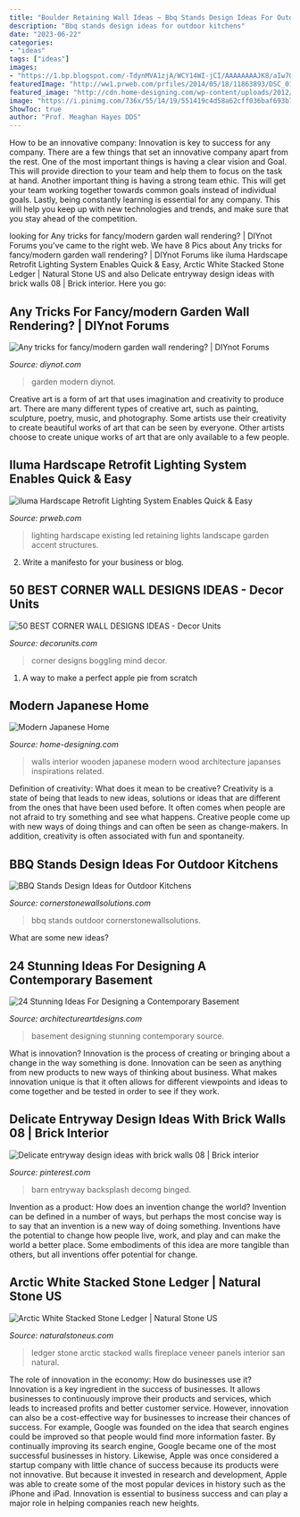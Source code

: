 ```yaml
---
title: "Boulder Retaining Wall Ideas ~ Bbq Stands Design Ideas For Outdoor Kitchens"
description: "Bbq stands design ideas for outdoor kitchens"
date: "2023-06-22"
categories:
- "ideas"
tags: ["ideas"]
images:
- "https://1.bp.blogspot.com/-TdynMVA1zjA/WCY14WI-jCI/AAAAAAAAJK8/aIw7Q43xULAG52D2LDaYtbYMiirumEvFACLcB/s1600/26294.jpg"
featuredImage: "http://ww1.prweb.com/prfiles/2014/05/18/11863893/DSC_0149.JPG"
featured_image: "http://cdn.home-designing.com/wp-content/uploads/2012/07/Wooden-interior-walls-665x665.jpeg"
image: "https://i.pinimg.com/736x/55/14/19/551419c4d58a62cff036baf693b728d6.jpg"
ShowToc: true
author: "Prof. Meaghan Hayes DDS"
---
```



How to be an innovative company:
Innovation is key to success for any company. There are a few things that set an innovative company apart from the rest. One of the most important things is having a clear vision and Goal. This will provide direction to your team and help them to focus on the task at hand. Another important thing is having a strong team ethic. This will get your team working together towards common goals instead of individual goals. Lastly, being constantly learning is essential for any company. This will help you keep up with new technologies and trends, and make sure that you stay ahead of the competition.

	

		
looking for Any tricks for fancy/modern garden wall rendering? | DIYnot Forums you've came to the right web. We have 8 Pics about Any tricks for fancy/modern garden wall rendering? | DIYnot Forums like iluma Hardscape Retrofit Lighting System Enables Quick &amp; Easy, Arctic White Stacked Stone Ledger | Natural Stone US and also Delicate entryway design ideas with brick walls 08 | Brick interior. Here you go:
		
    
## Any Tricks For Fancy/modern Garden Wall Rendering? | DIYnot Forums

<img loading=lazy src="https://www.diynot.com/diy/attachments/96085/" onerror="this.onerror=null;this.src='https://tse2.mm.bing.net/th?id=OIP.532g4uSqkrNNU4OtJw6WkQHaKN&amp;pid=15.1';" alt="Any tricks for fancy/modern garden wall rendering? | DIYnot Forums">

_Source: diynot.com_

>garden modern diynot. 

	

Creative art is a form of art that uses imagination and creativity to produce art. There are many different types of creative art, such as painting, sculpture, poetry, music, and photography. Some artists use their creativity to create beautiful works of art that can be seen by everyone. Other artists choose to create unique works of art that are only available to a few people.

    
## Iluma Hardscape Retrofit Lighting System Enables Quick &amp; Easy

<img loading=lazy src="http://ww1.prweb.com/prfiles/2014/05/18/11863893/DSC_0149.JPG" onerror="this.onerror=null;this.src='https://tse1.mm.bing.net/th?id=OIP.Jp5gAYwjlBAFJjvjZPJXCwHaEU&amp;pid=15.1';" alt="iluma Hardscape Retrofit Lighting System Enables Quick &amp; Easy">

_Source: prweb.com_

>lighting hardscape existing led retaining lights landscape garden accent structures. 

	

2. Write a manifesto for your business or blog.

    
## 50 BEST CORNER WALL DESIGNS IDEAS - Decor Units

<img loading=lazy src="https://1.bp.blogspot.com/-TdynMVA1zjA/WCY14WI-jCI/AAAAAAAAJK8/aIw7Q43xULAG52D2LDaYtbYMiirumEvFACLcB/s1600/26294.jpg" onerror="this.onerror=null;this.src='https://tse1.mm.bing.net/th?id=OIP.4zF8RVUK_jJLlKOmALCGkQHaLH&amp;pid=15.1';" alt="50 BEST CORNER WALL DESIGNS IDEAS - Decor Units">

_Source: decorunits.com_

>corner designs boggling mind decor. 

	

1. A way to make a perfect apple pie from scratch 

    
## Modern Japanese Home

<img loading=lazy src="http://cdn.home-designing.com/wp-content/uploads/2012/07/Wooden-interior-walls-665x665.jpeg" onerror="this.onerror=null;this.src='https://tse1.mm.bing.net/th?id=OIP.czSxoV1DJZV3Ih2sUgK-1wHaHa&amp;pid=15.1';" alt="Modern Japanese Home">

_Source: home-designing.com_

>walls interior wooden japanese modern wood architecture japanses inspirations related. 

	

Definition of creativity: What does it mean to be creative?
Creativity is a state of being that leads to new ideas, solutions or ideas that are different from the ones that have been used before. It often comes when people are not afraid to try something and see what happens. Creative people come up with new ways of doing things and can often be seen as change-makers. In addition, creativity is often associated with fun and spontaneity.

    
## BBQ Stands Design Ideas For Outdoor Kitchens

<img loading=lazy src="https://cornerstonewallsolutions.com/wp-content/uploads/2015/09/IMG_3178-stoneled-ashlar-chestnut1.jpg" onerror="this.onerror=null;this.src='https://tse3.mm.bing.net/th?id=OIP.oFpeCRG1lMy1byQGyNUfdgHaFS&amp;pid=15.1';" alt="BBQ Stands Design Ideas for Outdoor Kitchens">

_Source: cornerstonewallsolutions.com_

>bbq stands outdoor cornerstonewallsolutions. 

	

What are some new ideas?
 

    
## 24 Stunning Ideas For Designing A Contemporary Basement

<img loading=lazy src="https://www.architectureartdesigns.com/wp-content/uploads/2013/09/2419-630x419.jpg" onerror="this.onerror=null;this.src='https://tse3.mm.bing.net/th?id=OIP.T8UMOe-7n1Kw4XUVH4dZmgHaE7&amp;pid=15.1';" alt="24 Stunning Ideas For Designing a Contemporary Basement">

_Source: architectureartdesigns.com_

>basement designing stunning contemporary source. 

	

What is innovation?
Innovation is the process of creating or bringing about a change in the way something is done. Innovation can be seen as anything from new products to new ways of thinking about business. What makes innovation unique is that it often allows for different viewpoints and ideas to come together and be tested in order to see if they work.

    
## Delicate Entryway Design Ideas With Brick Walls 08 | Brick Interior

<img loading=lazy src="https://i.pinimg.com/736x/55/14/19/551419c4d58a62cff036baf693b728d6.jpg" onerror="this.onerror=null;this.src='https://tse2.mm.bing.net/th?id=OIP.lwl99F7MBPlxE90inzm3pAHaLH&amp;pid=15.1';" alt="Delicate entryway design ideas with brick walls 08 | Brick interior">

_Source: pinterest.com_

>barn entryway backsplash decomg binged. 

	

Invention as a product: How does an invention change the world?
Invention can be defined in a number of ways, but perhaps the most concise way is to say that an invention is a new way of doing something. Inventions have the potential to change how people live, work, and play and can make the world a better place. Some embodiments of this idea are more tangible than others, but all inventions offer potential for change.

    
## Arctic White Stacked Stone Ledger | Natural Stone US

<img loading=lazy src="http://www.naturalstoneus.com/wp-content/gallery/arctic-white-stacked-stone/Arctic-white-marble-stacked-stone-ledger-panel-veneer-for-walls-fireplace-San-Ramon.jpg" onerror="this.onerror=null;this.src='https://tse4.mm.bing.net/th?id=OIP.X0ki6fJpI0JUTxgJ4AA1bAAAAA&amp;pid=15.1';" alt="Arctic White Stacked Stone Ledger | Natural Stone US">

_Source: naturalstoneus.com_

>ledger stone arctic stacked walls fireplace veneer panels interior san natural. 

	

The role of innovation in the economy: How do businesses use it?
Innovation is a key ingredient in the success of businesses. It allows businesses to continuously improve their products and services, which leads to increased profits and better customer service. However, innovation can also be a cost-effective way for businesses to increase their chances of success. For example, Google was founded on the idea that search engines could be improved so that people would find more information faster. By continually improving its search engine, Google became one of the most successful businesses in history. Likewise, Apple was once considered a startup company with little chance of success because its products were not innovative. But because it invested in research and development, Apple was able to create some of the most popular devices in history such as the iPhone and iPad. Innovation is essential to business success and can play a major role in helping companies reach new heights.

